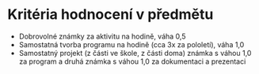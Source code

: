 # Kritéria hodnocení v předmětu

- Dobrovolné známky za aktivitu na hodině, váha 0,5
- Samostatná tvorba programu na hodině (cca 3x za pololetí), váha 1,0
- Samostatný projekt (z části ve škole, z části doma) známka s váhou 1,0 za program a druhá známka s váhou 1,0 za dokumentaci a prezentaci
